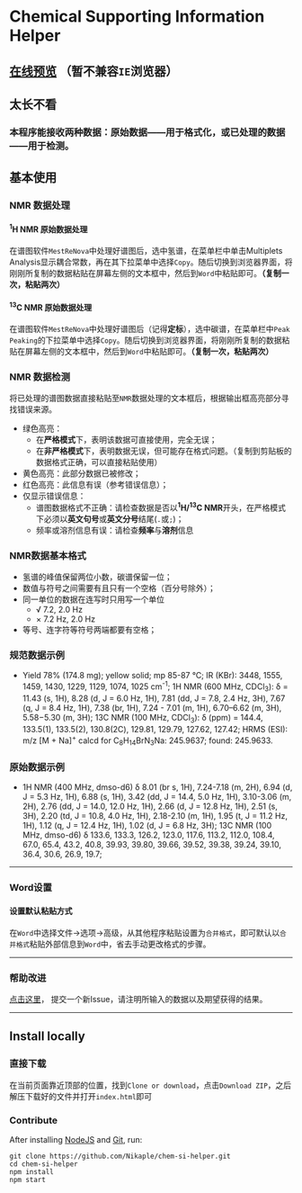 # Chemical Supporting Information Helper

## [在线预览](https://nikaple.github.io/) （暂不兼容`IE`浏览器）

## 太长不看

### 本程序能接收两种数据：原始数据——用于格式化，或已处理的数据——用于检测。

## 基本使用

### NMR 数据处理

#### <sup>1</sup>H NMR 原始数据处理

在谱图软件`MestReNova`中处理好谱图后，选中氢谱，在菜单栏中单击Multiplets Analysis显示耦合常数，再在其下拉菜单中选择`Copy`。随后切换到浏览器界面，将刚刚所复制的数据粘贴在屏幕左侧的文本框中，然后到`Word`中粘贴即可。**（复制一次，粘贴两次）**

#### <sup>13</sup>C NMR 原始数据处理

在谱图软件`MestReNova`中处理好谱图后（记得**定标**），选中碳谱，在菜单栏中`Peak Peaking`的下拉菜单中选择`Copy`。随后切换到浏览器界面，将刚刚所复制的数据粘贴在屏幕左侧的文本框中，然后到`Word`中粘贴即可。**（复制一次，粘贴两次）**

### NMR 数据检测

将已处理的谱图数据直接粘贴至`NMR`数据处理的文本框后，根据输出框高亮部分寻找错误来源。
 + 绿色高亮： 
    + 在**严格模式**下，表明该数据可直接使用，完全无误；
    + 在**非严格模式**下，表明数据无误，但可能存在格式问题。（复制到剪贴板的数据格式正确，可以直接粘贴使用）
 + 黄色高亮：此部分数据已被修改；
 + 红色高亮：此信息有误（参考错误信息）；
 + 仅显示错误信息：
   + 谱图数据格式不正确：请检查数据是否以<sup>**1**</sup>**H/**<sup>**13**</sup>**C NMR**开头，在严格模式下必须以**英文句号**或**英文分号**结尾(`.`或`;`)；
   + 频率或溶剂信息有误：请检查**频率**与**溶剂**信息

### NMR数据基本格式

  + 氢谱的峰值保留两位小数，碳谱保留一位；
  + 数值与符号之间需要有且只有一个空格（百分号除外）；
  + 同一单位的数据在连写时只用写一个单位
    + √ 7.2, 2.0 Hz
    + × 7.2 Hz, 2.0 Hz
  + 等号、连字符等符号两端都要有空格；

### 规范数据示例

  + Yield 78% (174.8 mg); yellow solid; mp 85-87 °C; IR (KBr): 3448, 1555, 1459, 1430, 1229, 1129, 1074, 1025 cm<sup>-1</sup>; 1H NMR (600 MHz, CDCl<sub>3</sub>): δ = 11.43 (s, 1H), 8.28 (d, J = 6.0 Hz, 1H), 7.81 (dd, J = 7.8, 2.4 Hz, 3H), 7.67 (q, J = 8.4 Hz, 1H), 7.38 (br, 1H), 7.24 - 7.01 (m, 1H), 6.70–6.62 (m, 3H), 5.58−5.30 (m, 3H); 13C NMR (100 MHz, CDCl<sub>3</sub>): δ (ppm) = 144.4, 133.5(1), 133.5(2), 130.8(2C), 129.81, 129.79, 127.62, 127.42; HRMS (ESI): m/z [M + Na]<sup>+</sup> calcd for C<sub>8</sub>H<sub>14</sub>BrN<sub>3</sub>Na: 245.9637; found: 245.9633.

### 原始数据示例

  + 1H NMR (400 MHz, dmso-d6) δ 8.01 (br s, 1H), 7.24-7.18 (m, 2H), 6.94 (d, J = 5.3 Hz, 1H), 6.88 (s, 1H), 3.42 (dd, J = 14.4, 5.0 Hz, 1H), 3.10-3.06 (m, 2H), 2.76 (dd, J = 14.0, 12.0 Hz, 1H), 2.66 (d, J = 12.8 Hz, 1H), 2.51 (s, 3H), 2.20 (td, J = 10.8, 4.0 Hz, 1H), 2.18-2.10 (m, 1H), 1.95 (t, J = 11.2 Hz, 1H), 1.12 (q, J = 12.4 Hz, 1H), 1.02 (d, J = 6.8 Hz, 3H); 13C NMR (100 MHz, dmso-d6) δ 133.6, 133.3, 126.2, 123.0, 117.6, 113.2, 112.0, 108.4, 67.0, 65.4, 43.2, 40.8, 39.93, 39.80, 39.66, 39.52, 39.38, 39.24, 39.10, 36.4, 30.6, 26.9, 19.7;

-------------------------------------------------------

### Word设置

#### 设置默认粘贴方式

在`Word`中选择文件→选项→高级，从其他程序粘贴设置为`合并格式`，即可默认以`合并格式`粘贴外部信息到`Word`中，省去手动更改格式的步骤。

-------------------------------------------------------

### 帮助改进

[点击这里](https://github.com/Nikaple/chem-si-helper/issues)， 提交一个新Issue，请注明所输入的数据以及期望获得的结果。

-------------------------------------------------------

## Install locally

### 直接下载

在当前页面靠近顶部的位置，找到```Clone or download```，点击```Download ZIP```，之后解压下载好的文件并打开```index.html```即可

### Contribute

After installing [NodeJS](https://nodejs.org) and [Git](https://git-scm.com/), run:
```
git clone https://github.com/Nikaple/chem-si-helper.git
cd chem-si-helper
npm install
npm start
```